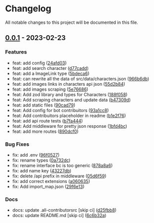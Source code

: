 # Changelog

All notable changes to this project will be documented in this file.

## [0.0.1] - 2023-02-23

### Features

- feat: add config ([24afd03])
- feat: add search character ([d77cadd])
- feat: add a ImageLink type ([5bdeca6])
- feat: can rewrite all the data of src/data/characters.json ([966b6db])
- feat: add images links in characters api json ([55d2b84])
- feat: add images scraping ([5e76686])
- feat: Add zod library and types for Characters ([188f058])
- feat: Add scraping characters and update data ([b47309d])
- feat: add static files ([90cad79])
- feat: Add config for bot contribuitors ([93a1cc8])
- feat: Add contribuitors placeholder in readme ([b1e2f76])
- feat: add api route tests ([b7fa444])
- feat: Add middleware for pretty json response ([1bfd4bc])
- feat: add more routes ([890dcf0])

### Bug Fixes

- fix: add .env ([96f0527])
- fix: rename types ([0a732dc])
- fix: rename interface bc is too generic ([878a8a6])
- fix: add name key ([43227db])
- fix: delete /api prefix in middleware ([05d6f59])
- fix: add correct extensions ([a060635])
- fix: Add import_map.json ([29f6e13])

### Docs

- docs: update .all-contributorsrc [skip ci] ([d25fbb8])
- docs: update README.md [skip ci] ([6c6b32a])

[0.0.1]: https://github.com/Atticus64/infinity-train-api/compare/484e6f8da3fe3eb9a850199d62b880030b03d8be...0.0.1
[24afd03]: https://github.com/Atticus64/infinity-train-api/commit/24afd03464dc551a564d129de2a033d904e1768d
[d77cadd]: https://github.com/Atticus64/infinity-train-api/commit/d77cadd1f137bf92b1834e030004f9ac049fdcfd
[5bdeca6]: https://github.com/Atticus64/infinity-train-api/commit/5bdeca6f21f7ff741f98676e4df01f41d6e18738
[966b6db]: https://github.com/Atticus64/infinity-train-api/commit/966b6db676efe79b6e2c91c6c542c324f80f5640
[55d2b84]: https://github.com/Atticus64/infinity-train-api/commit/55d2b8442462a7afb0441dc6fcc32efb92cdb46a
[5e76686]: https://github.com/Atticus64/infinity-train-api/commit/5e766867d359c7881ab76b03e6af21fdeb7abd1f
[188f058]: https://github.com/Atticus64/infinity-train-api/commit/188f05890b74751dbb598c69a8d45beb42df08ae
[b47309d]: https://github.com/Atticus64/infinity-train-api/commit/b47309dce928233b857522a14f4f7ba29c9121aa
[90cad79]: https://github.com/Atticus64/infinity-train-api/commit/90cad794c5876a1f264f1ba333ac018ad62b4d59
[93a1cc8]: https://github.com/Atticus64/infinity-train-api/commit/93a1cc8c8859545bde4ae7a208b60dbc1644b369
[b1e2f76]: https://github.com/Atticus64/infinity-train-api/commit/b1e2f763aa6c447f512631d86bf4dcef2e308dc0
[b7fa444]: https://github.com/Atticus64/infinity-train-api/commit/b7fa444388855bf3cb22d8c3f25b44a62c93ba85
[1bfd4bc]: https://github.com/Atticus64/infinity-train-api/commit/1bfd4bc253592cc607337b660599cfce2b2cc38c
[890dcf0]: https://github.com/Atticus64/infinity-train-api/commit/890dcf02e126ceffed95a991c22e44847ddb3216
[96f0527]: https://github.com/Atticus64/infinity-train-api/commit/96f0527eee4080bb2fbe24c8fd798a93b09fc9b3
[0a732dc]: https://github.com/Atticus64/infinity-train-api/commit/0a732dcc7ff5889062cef7d2bc0ca23490c9f527
[878a8a6]: https://github.com/Atticus64/infinity-train-api/commit/878a8a627d3455a7dc9815e77e0685b86b5ed36a
[43227db]: https://github.com/Atticus64/infinity-train-api/commit/43227db691d30702b873e214be16cf6e1a2cf765
[05d6f59]: https://github.com/Atticus64/infinity-train-api/commit/05d6f59e5c8564b41cb19d0a27c02c5fcf4bef32
[a060635]: https://github.com/Atticus64/infinity-train-api/commit/a0606357003a2b2a52a6554ab703ba150faf93b9
[29f6e13]: https://github.com/Atticus64/infinity-train-api/commit/29f6e1363c31fa5b51b378f4fbcf7db228b9f08a
[d25fbb8]: https://github.com/Atticus64/infinity-train-api/commit/d25fbb8b987c889b1e57dd330eaa4e7b72958912
[6c6b32a]: https://github.com/Atticus64/infinity-train-api/commit/6c6b32a0462590203c32de3e341d654d89767cd2

